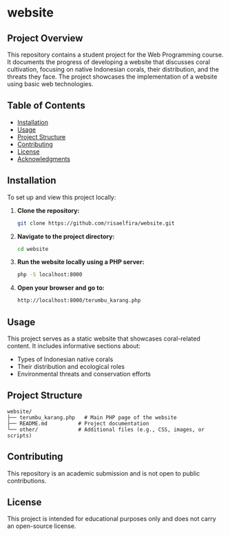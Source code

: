 # website

## Project Overview

This repository contains a student project for the Web Programming course. It documents the progress of developing a website that discusses coral cultivation, focusing on native Indonesian corals, their distribution, and the threats they face. The project showcases the implementation of a website using basic web technologies.

## Table of Contents

- [Installation](#installation)
- [Usage](#usage)
- [Project Structure](#project-structure)
- [Contributing](#contributing)
- [License](#license)
- [Acknowledgments](#acknowledgments)

## Installation

To set up and view this project locally:

1. **Clone the repository:**
   ```bash
   git clone https://github.com/risaelfira/website.git
   ```

2. **Navigate to the project directory:**
   ```bash
   cd website
   ```

3. **Run the website locally using a PHP server:**
   ```bash
   php -S localhost:8000
   ```
   
4. **Open your browser and go to:**
   ```bash
   http://localhost:8000/terumbu_karang.php
   ```

## Usage

This project serves as a static website that showcases coral-related content. It includes informative sections about:
- Types of Indonesian native corals
- Their distribution and ecological roles
- Environmental threats and conservation efforts

## Project Structure

```
website/
├── terumbu_karang.php   # Main PHP page of the website
├── README.md          # Project documentation
└── other/             # Additional files (e.g., CSS, images, or scripts)
```

## Contributing

This repository is an academic submission and is not open to public contributions.

## License

This project is intended for educational purposes only and does not carry an open-source license.
